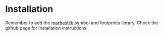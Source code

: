 # Installation


Remember to add the [marbastlib](https://github.com/ebastler/marbastlib) symbol and footprints library.
Check the github page for installation instructions.
